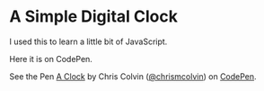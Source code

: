 # A Simple Digital Clock
I used this to learn a little bit of JavaScript.

Here it is on CodePen.

<p data-height="479" data-theme-id="0" data-slug-hash="vxKPwg" data-default-tab="css,result" data-user="chrismcolvin" data-embed-version="2" data-pen-title="A Clock" class="codepen">See the Pen <a href="http://codepen.io/chrismcolvin/pen/vxKPwg/">A Clock</a> by Chris Colvin (<a href="http://codepen.io/chrismcolvin">@chrismcolvin</a>) on <a href="http://codepen.io">CodePen</a>.</p>
<script async src="https://production-assets.codepen.io/assets/embed/ei.js"></script>
